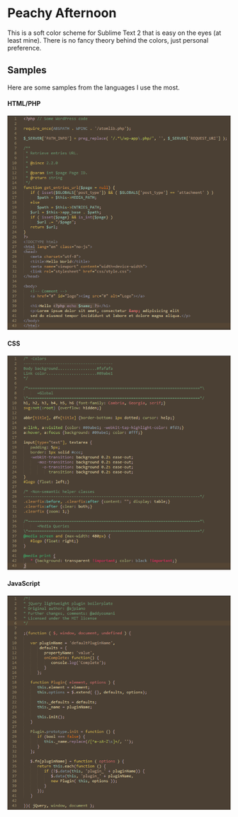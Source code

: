Peachy Afternoon
================

This is a soft color scheme for Sublime Text 2 that is easy on the eyes (at least mine). There is no fancy theory behind the colors, just personal preference.

## Samples

Here are some samples from the languages I use the most.

#### HTML/PHP

![html-php](https://github.com/elusiveunit/Peachy-Afternoon/raw/master/samples/php-html.png)

#### CSS

![css](https://github.com/elusiveunit/Peachy-Afternoon/raw/master/samples/css.png)

#### JavaScript

![javascript](https://github.com/elusiveunit/Peachy-Afternoon/raw/master/samples/javascript.png)